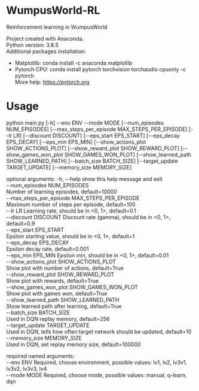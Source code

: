 # WumpusWorld-RL
Reinforcement learning in WumpusWorld

Project created with Anaconda.  
Python version: 3.8.5  
Additional packages installation:
- Matplotlib: conda install -c anaconda matplotlib
- Pytorch CPU: conda install pytorch torchvision torchaudio cpuonly -c pytorch  
More help: https://pytorch.org  


# Usage
python main.py [-h] --env ENV --mode MODE [--num_episodes NUM_EPISODES]
               [--max_steps_per_episode MAX_STEPS_PER_EPISODE] [--lr LR] [--discount DISCOUNT] [--eps_start EPS_START]
               [--eps_decay EPS_DECAY] [--eps_min EPS_MIN] [--show_actions_plot SHOW_ACTIONS_PLOT]
               [--show_reward_plot SHOW_REWARD_PLOT] [--show_games_won_plot SHOW_GAMES_WON_PLOT]
               [--show_learned_path SHOW_LEARNED_PATH] [--batch_size BATCH_SIZE] [--target_update TARGET_UPDATE]
               [--memory_size MEMORY_SIZE]  
               
               
optional arguments:
  -h, --help            show this help message and exit  
  --num_episodes NUM_EPISODES  
                        Number of learning episodes, default=10000  
  --max_steps_per_episode MAX_STEPS_PER_EPISODE  
                        Maximum number of steps per episode, default=100  
  --lr LR               Learning rate, should be in <0, 1>, default=0.1  
  --discount DISCOUNT   Discount rate (gamma), should be in <0, 1>, default=0.9  
  --eps_start EPS_START  
                        Epsilon starting value, should be in <0, 1>, default=1  
  --eps_decay EPS_DECAY  
                        Epsilon decay rate, default=0.001  
  --eps_min EPS_MIN     Epsilon min, should be in <0, 1>, default=0.01  
  --show_actions_plot SHOW_ACTIONS_PLOT  
                        Show plot with number of actions, default=True  
  --show_reward_plot SHOW_REWARD_PLOT  
                        Show plot with rewards, default=True  
  --show_games_won_plot SHOW_GAMES_WON_PLOT  
                        Show plot with games won, default=True  
  --show_learned_path SHOW_LEARNED_PATH  
                        Show learned path after learning, default=True  
  --batch_size BATCH_SIZE  
                        Used in DQN replay memory, default=256  
  --target_update TARGET_UPDATE  
                        Used in DQN, tells how often target network should be updated, default=10  
  --memory_size MEMORY_SIZE  
                        Used in DQN, set replay memory size, default=100000  

required named arguments:  
  --env ENV             Required, choose environment, possible values: lv1, lv2, lv3v1, lv3v2, lv3v3, lv4  
  --mode MODE           Required, choose mode, possible values: manual, q-learn, dqn  
